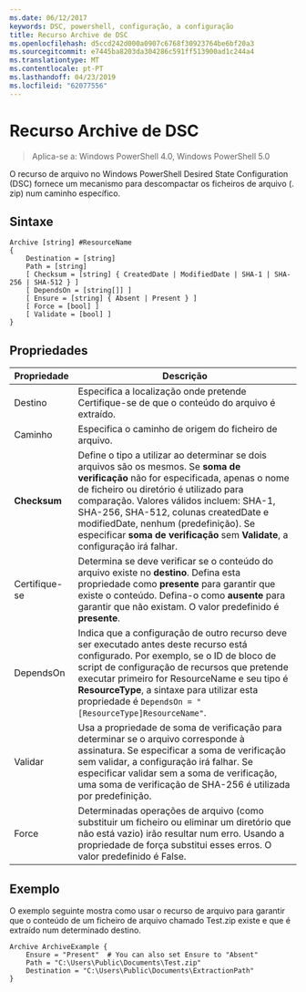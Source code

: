 ```yaml
---
ms.date: 06/12/2017
keywords: DSC, powershell, configuração, a configuração
title: Recurso Archive de DSC
ms.openlocfilehash: d5ccd242d000a0907c6768f30923764be6bf20a3
ms.sourcegitcommit: e7445ba8203da304286c591ff513900ad1c244a4
ms.translationtype: MT
ms.contentlocale: pt-PT
ms.lasthandoff: 04/23/2019
ms.locfileid: "62077556"
---
```

# <a name="dsc-archive-resource"></a>Recurso Archive de DSC

> Aplica-se a: Windows PowerShell 4.0, Windows PowerShell 5.0

O recurso de arquivo no Windows PowerShell Desired State Configuration (DSC) fornece um mecanismo para descompactar os ficheiros de arquivo (. zip) num caminho específico.

## <a name="syntax"></a>Sintaxe
```MOF
Archive [string] #ResourceName
{
    Destination = [string]
    Path = [string]
    [ Checksum = [string] { CreatedDate | ModifiedDate | SHA-1 | SHA-256 | SHA-512 } ]
    [ DependsOn = [string[]] ]
    [ Ensure = [string] { Absent | Present } ]
    [ Force = [bool] ]
    [ Validate = [bool] ]
}
```

## <a name="properties"></a>Propriedades

|  Propriedade  |  Descrição   |
|---|---|
| Destino| Especifica a localização onde pretende Certifique-se de que o conteúdo do arquivo é extraído.|
| Caminho| Especifica o caminho de origem do ficheiro de arquivo.|
| __Checksum__| Define o tipo a utilizar ao determinar se dois arquivos são os mesmos. Se __soma de verificação__ não for especificada, apenas o nome de ficheiro ou diretório é utilizado para comparação. Valores válidos incluem: SHA-1, SHA-256, SHA-512, colunas createdDate e modifiedDate, nenhum (predefinição). Se especificar __soma de verificação__ sem __Validate__, a configuração irá falhar.|
| Certifique-se| Determina se deve verificar se o conteúdo do arquivo existe no __destino__. Defina esta propriedade como __presente__ para garantir que existe o conteúdo. Defina-o como __ausente__ para garantir que não existam. O valor predefinido é __presente__.|
| DependsOn | Indica que a configuração de outro recurso deve ser executado antes deste recurso está configurado. Por exemplo, se o ID de bloco de script de configuração de recursos que pretende executar primeiro for ResourceName e seu tipo é __ResourceType__, a sintaxe para utilizar esta propriedade é `DependsOn = "[ResourceType]ResourceName"`.|
| Validar| Usa a propriedade de soma de verificação para determinar se o arquivo corresponde à assinatura. Se especificar a soma de verificação sem validar, a configuração irá falhar. Se especificar validar sem a soma de verificação, uma soma de verificação de SHA-256 é utilizada por predefinição.|
| Force| Determinadas operações de arquivo (como substituir um ficheiro ou eliminar um diretório que não está vazio) irão resultar num erro. Usando a propriedade de força substitui esses erros. O valor predefinido é False.|

## <a name="example"></a>Exemplo

O exemplo seguinte mostra como usar o recurso de arquivo para garantir que o conteúdo de um ficheiro de arquivo chamado Test.zip existe e que é extraído num determinado destino.

```
Archive ArchiveExample {
    Ensure = "Present"  # You can also set Ensure to "Absent"
    Path = "C:\Users\Public\Documents\Test.zip"
    Destination = "C:\Users\Public\Documents\ExtractionPath"
}
```